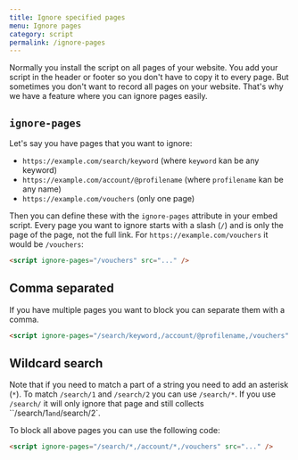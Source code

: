 ```yaml
---
title: Ignore specified pages
menu: Ignore pages
category: script
permalink: /ignore-pages
---
```


Normally you install the script on all pages of your website. You add your script in the header or footer so you don't have to copy it to every page. But sometimes you don't want to record all pages on your website. That's why we have a feature where you can ignore pages easily.

## `ignore-pages`

Let's say you have pages that you want to ignore:
- `https://example.com/search/keyword` (where `keyword` kan be any keyword)
- `https://example.com/account/@profilename` (where `profilename` kan be any name)
- `https://example.com/vouchers` (only one page)

Then you can define these with the `ignore-pages` attribute in your embed script. Every page you want to ignore starts with a slash (`/`) and is only the page of the page, not the full link. For `https://example.com/vouchers` it would be `/vouchers`:

```html
<script ignore-pages="/vouchers" src="..." />
```

## Comma separated

If you have multiple pages you want to block you can separate them with a comma.

```html
<script ignore-pages="/search/keyword,/account/@profilename,/vouchers" src="..." />
```

## Wildcard search

Note that if you need to match a part of a string you need to add an asterisk (`*`). To match `/search/1` and `/search/2` you can use `/search/*`. If you use `/search/` it will only ignore that page and still collects ``/search/1` and `/search/2`.

To block all above pages you can use the following code:

```html
<script ignore-pages="/search/*,/account/*,/vouchers" src="..." />
```
